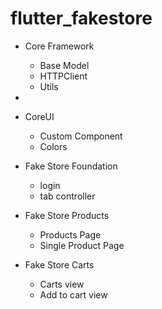 # flutter_fakestore

- Core Framework
	- Base Model
	- HTTPClient
	- Utils
-
- CoreUI
	- Custom Component
	- Colors
- Fake Store Foundation
	+ login
	+ tab controller
	
- Fake Store Products
	+ Products Page
	+ Single Product Page
- Fake Store Carts
	+ Carts view
	+ Add to cart view
